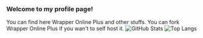 ### Welcome to my profile page!
You can find here Wrapper Online Plus and other stuffs. You can fork Wrapper Online Plus if you wan't to self host it.
![GitHub Stats](https://github-readme-stats.vercel.app/api?username=ZyrusplaysAnimations&theme=dark&show_icons=true)
![Top Langs](https://github-readme-stats.vercel.app/api/top-langs/?username=ZyrusplaysAnimations&theme=dark)
